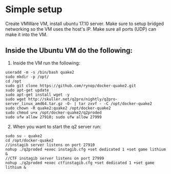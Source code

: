 # Simple setup

Create VMWare VM, install ubuntu 17.10 server.  Make sure to setup bridged networking so the VM uses the host's IP.  Make sure all ports (UDP) can make it into the VM.

## Inside the Ubuntu VM do the following:

1.  Inside the VM run the following:

```
useradd -m -s /bin/bash quake2
sudo mkdir -p /opt/
cd /opt
sudo git clone https://github.com/rynop/docker-quake2.git
sudo apt-get update
sudo apt-get install wget -y
sudo wget http://skuller.net/q2pro/nightly/q2pro-server_linux_amd64.tar.gz -O- | tar zxvf - -C /opt/docker-quake2
sudo chown -R quake2:quake2 /opt/docker-quake2
sudo chmod u+x /opt/docker-quake2/q2proded
sudo ufw allow 27910; sudo ufw allow 27999
```

2.  When you want to start the q2 server run:
```
sudo su - quake2
cd /opt/docker-quake2
//instagib server listens on port 27910
nohup ./q2proded +exec instagib.cfg +set dedicated 1 +set game lithium &
//CTF instagib server listens on port 27999
nohup ./q2proded +exec ctfinstagib.cfg +set dedicated 1 +set game lithium &
```
